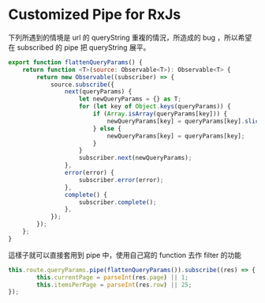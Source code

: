 # Customized Pipe for RxJs

下列所遇到的情境是 url 的 queryString 重複的情況，所造成的 bug ，所以希望在 subscribed 的 pipe 把 queryString 展平。

```javascript
export function flattenQueryParams() {
    return function <T>(source: Observable<T>): Observable<T> {
        return new Observable((subscriber) => {
            source.subscribe({
                next(queryParams) {
                    let newQueryParams = {} as T;
                    for (let key of Object.keys(queryParams)) {
                        if (Array.isArray(queryParams[key])) {
                            newQueryParams[key] = queryParams[key].slice(-1)[0];
                        } else {
                            newQueryParams[key] = queryParams[key];
                        }
                    }
                    subscriber.next(newQueryParams);
                },
                error(error) {
                    subscriber.error(error);
                },
                complete() {
                    subscriber.complete();
                },
            });
        });
    };
}
```

這樣子就可以直接套用到 pipe 中，使用自己寫的 function 去作 filter 的功能
```javascript
this.route.queryParams.pipe(flattenQueryParams()).subscribe((res) => {
		this.currentPage = parseInt(res.page) || 1;
		this.itemsPerPage = parseInt(res.row) || 25;
});
```

